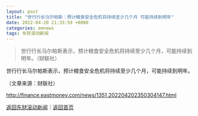 ```yaml
---
layout: post
title: "世行行长马尔帕斯：预计粮食安全危机将持续至少几个月 可能持续到明年"
date: 2022-04-20 21:33:59 +0800
categories: emnews
tags: 东财滚动新闻
---
```

> 世行行长马尔帕斯表示，预计粮食安全危机将持续至少几个月，可能持续到明年。（财联社）

<p>世行行长马尔帕斯表示，预计粮食安全危机将持续至少几个月，可能持续到明年。</p><p class="em_media">（文章来源：财联社）</p>

<http://finance.eastmoney.com/news/1351,202204202350304147.html>

[返回东财滚动新闻](//finews.withounder.com/emnews/)｜[返回首页](//finews.withounder.com/)